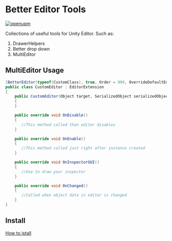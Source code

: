 # Better Editor Tools
[![openupm](https://img.shields.io/npm/v/com.uurha.bettereditortools?label=openupm&registry_uri=https://package.openupm.com)](https://openupm.com/packages/com.uurha.bettereditortools/)

Collections of useful tools for Unity Editor. Such as:
1. DrawerHelpers
2. Better drop down
3. MultiEditor

## MultiEditor Usage

```c#
[BetterEditor(typeof(CustomClass), true, Order = 999, OverrideDefaultEditor = false)]
public class CustomEditor : EditorExtension
{
    public CustomEditor(Object target, SerializedObject serializedObject) : base(target, serializedObject)
    {
    }

    public override void OnDisable()
    {
       //This method called than editor disables
    }

    public override void OnEnable()
    {
       //This method called just right after instance created
    }

    public override void OnInspectorGUI()
    {
       //Use to draw your inspector
    }

    public override void OnChanged()
    {
       //Called when object data in editor is changed
    }
}
```

## Install
[How to istall](https://github.com/uurha/BetterPluginCollection/wiki/How-to-install)

